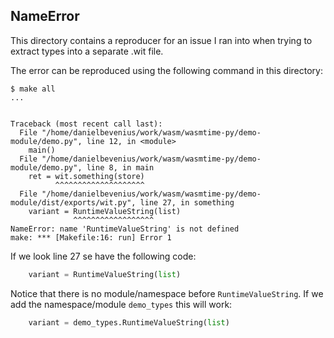 ## NameError
This directory contains a reproducer for an issue I ran into when trying to
extract types into a separate .wit file.

The error can be reproduced using the following command in this directory:
```console
$ make all
...


Traceback (most recent call last):
  File "/home/danielbevenius/work/wasm/wasmtime-py/demo-module/demo.py", line 12, in <module>
    main()
  File "/home/danielbevenius/work/wasm/wasmtime-py/demo-module/demo.py", line 8, in main
    ret = wit.something(store)
          ^^^^^^^^^^^^^^^^^^^^
  File "/home/danielbevenius/work/wasm/wasmtime-py/demo-module/dist/exports/wit.py", line 27, in something
    variant = RuntimeValueString(list)
              ^^^^^^^^^^^^^^^^^^
NameError: name 'RuntimeValueString' is not defined
make: *** [Makefile:16: run] Error 1
```
If we look line 27 se have the following code:
```python
    variant = RuntimeValueString(list) 
```
Notice that there is no module/namespace before `RuntimeValueString`. If we add
the namespace/module `demo_types` this will work:
```python
    variant = demo_types.RuntimeValueString(list) 
```
